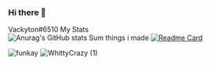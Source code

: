 
### Hi there 👋
Vackyton#6510
                                   My Stats               
              ![Anurag's GitHub stats](https://github-readme-stats.vercel.app/api?username=vackyton&theme=radical&show_icons=true)
                 Sum things i made 
[![Readme Card](https://github-readme-stats.vercel.app/api/pin/?username=vackyton&&theme=radical&repo=MyPythonScripts)](https://github.com/vackyton/MyPythonScripts)

![funkay](https://user-images.githubusercontent.com/79385929/128585292-d77b5431-2ec3-4bc7-a092-8a9b7a72758b.png)
![WhittyCrazy (1)](https://user-images.githubusercontent.com/79385929/128584952-5b5e2eba-3534-41c2-8822-3ed599d7eff0.png)
